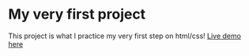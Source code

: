 # My very first project  
This project is what I practice my very first step on html/css!
[Live demo here](https://vanbeonhv.github.io/one-direction/)
